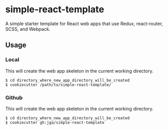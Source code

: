 # simple-react-template

A simple starter template for React web apps that use Redux, react-router, SCSS, and Webpack.

## Usage

### Local

This will create the web app skeleton in the current working directory.

    $ cd directory_where_new_app_directory_will_be_created
    $ cookiecutter /path/to/simple-react-template/

### Github

This will create the web app skeleton in the current working directory.

    $ cd directory_where_new_app_directory_will_be_created
    $ cookiecutter gh:jga/simple-react-template

